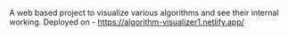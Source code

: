 A web based project to visualize various algorithms and see their internal working.
Deployed on - https://algorithm-visualizer1.netlify.app/
